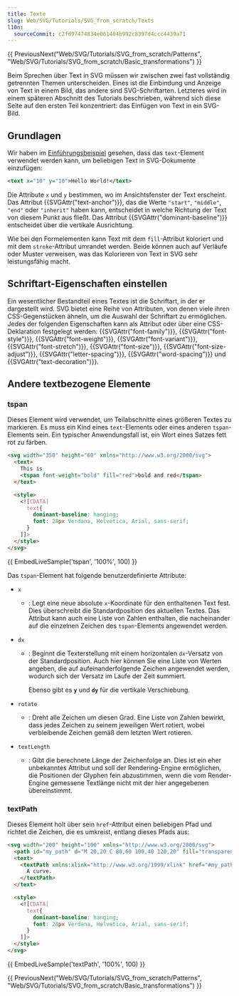 ```yaml
---
title: Texte
slug: Web/SVG/Tutorials/SVG_from_scratch/Texts
l10n:
  sourceCommit: c2fd97474834e061404b992c8397d4ccc4439a71
---
```


{{ PreviousNext("Web/SVG/Tutorials/SVG_from_scratch/Patterns", "Web/SVG/Tutorials/SVG_from_scratch/Basic_transformations") }}

Beim Sprechen über Text in SVG müssen wir zwischen zwei fast vollständig getrennten Themen unterscheiden. Eines ist die Einbindung und Anzeige von Text in einem Bild, das andere sind SVG-Schriftarten. Letzteres wird in einem späteren Abschnitt des Tutorials beschrieben, während sich diese Seite auf den ersten Teil konzentriert: das Einfügen von Text in ein SVG-Bild.

## Grundlagen

Wir haben im [Einführungsbeispiel](/de/docs/Web/SVG/Tutorials/SVG_from_scratch/Getting_started) gesehen, dass das `text`-Element verwendet werden kann, um beliebigen Text in SVG-Dokumente einzufügen:

```xml
<text x="10" y="10">Hello World!</text>
```

Die Attribute `x` und `y` bestimmen, wo im Ansichtsfenster der Text erscheint. Das Attribut {{SVGAttr("text-anchor")}}, das die Werte `"start"`, `"middle"`, `"end"` oder `"inherit"` haben kann, entscheidet in welche Richtung der Text von diesem Punkt aus fließt. Das Attribut {{SVGAttr("dominant-baseline")}} entscheidet über die vertikale Ausrichtung.

Wie bei den Formelementen kann Text mit dem `fill`-Attribut koloriert und mit dem `stroke`-Attribut umrandet werden. Beide können auch auf Verläufe oder Muster verweisen, was das Kolorieren von Text in SVG sehr leistungsfähig macht.

## Schriftart-Eigenschaften einstellen

Ein wesentlicher Bestandteil eines Textes ist die Schriftart, in der er dargestellt wird. SVG bietet eine Reihe von Attributen, von denen viele ihren CSS-Gegenstücken ähneln, um die Auswahl der Schriftart zu ermöglichen. Jedes der folgenden Eigenschaften kann als Attribut oder über eine CSS-Deklaration festgelegt werden: {{SVGAttr("font-family")}}, {{SVGAttr("font-style")}}, {{SVGAttr("font-weight")}}, {{SVGAttr("font-variant")}}, {{SVGAttr("font-stretch")}}, {{SVGAttr("font-size")}}, {{SVGAttr("font-size-adjust")}}, {{SVGAttr("letter-spacing")}}, {{SVGAttr("word-spacing")}} und {{SVGAttr("text-decoration")}}.

## Andere textbezogene Elemente

### tspan

Dieses Element wird verwendet, um Teilabschnitte eines größeren Textes zu markieren. Es muss ein Kind eines `text`-Elements oder eines anderen `tspan`-Elements sein. Ein typischer Anwendungsfall ist, ein Wort eines Satzes fett rot zu färben.

```html
<svg width="350" height="60" xmlns="http://www.w3.org/2000/svg">
  <text>
    This is
    <tspan font-weight="bold" fill="red">bold and red</tspan>
  </text>

  <style>
    <![CDATA[
      text{
        dominant-baseline: hanging;
        font: 28px Verdana, Helvetica, Arial, sans-serif;
      }
    ]]>
  </style>
</svg>
```

{{ EmbedLiveSample('tspan', '100%', 100) }}

Das `tspan`-Element hat folgende benutzerdefinierte Attribute:

- `x`
  - : Legt eine neue absolute `x`-Koordinate für den enthaltenen Text fest. Dies überschreibt die Standardposition des aktuellen Textes. Das Attribut kann auch eine Liste von Zahlen enthalten, die nacheinander auf die einzelnen Zeichen des `tspan`-Elements angewendet werden.
- `dx`

  - : Beginnt die Texterstellung mit einem horizontalen `dx`-Versatz von der Standardposition. Auch hier können Sie eine Liste von Werten angeben, die auf aufeinanderfolgende Zeichen angewendet werden, wodurch sich der Versatz im Laufe der Zeit summiert.

    Ebenso gibt es **`y`** und **`dy`** für die vertikale Verschiebung.

- `rotate`
  - : Dreht alle Zeichen um diesen Grad. Eine Liste von Zahlen bewirkt, dass jedes Zeichen zu seinem jeweiligen Wert rotiert, wobei verbleibende Zeichen gemäß dem letzten Wert rotieren.
- `textLength`
  - : Gibt die berechnete Länge der Zeichenfolge an. Dies ist ein eher unbekanntes Attribut und soll der Rendering-Engine ermöglichen, die Positionen der Glyphen fein abzustimmen, wenn die vom Render-Engine gemessene Textlänge nicht mit der hier angegebenen übereinstimmt.

### textPath

Dieses Element holt über sein `href`-Attribut einen beliebigen Pfad und richtet die Zeichen, die es umkreist, entlang dieses Pfads aus:

```html
<svg width="200" height="100" xmlns="http://www.w3.org/2000/svg">
  <path id="my_path" d="M 20,20 C 80,60 100,40 120,20" fill="transparent" />
  <text>
    <textPath xmlns:xlink="http://www.w3.org/1999/xlink" href="#my_path">
      A curve.
    </textPath>
  </text>

  <style>
    <![CDATA[
      text{
        dominant-baseline: hanging;
        font: 28px Verdana, Helvetica, Arial, sans-serif;
      }
    ]]>
  </style>
</svg>
```

{{ EmbedLiveSample('textPath', '100%', 100) }}

{{ PreviousNext("Web/SVG/Tutorials/SVG_from_scratch/Patterns", "Web/SVG/Tutorials/SVG_from_scratch/Basic_transformations") }}
